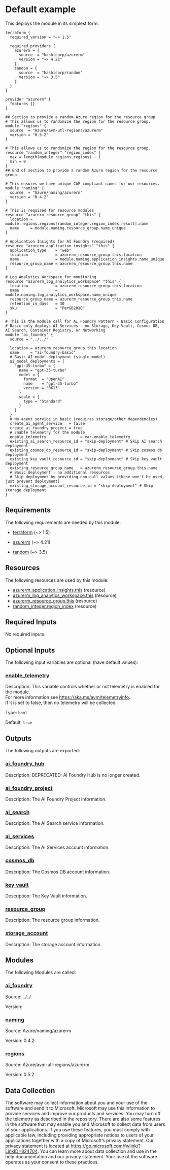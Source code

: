 <!-- BEGIN_TF_DOCS -->
# Default example

This deploys the module in its simplest form.

```hcl
terraform {
  required_version = "~> 1.5"

  required_providers {
    azurerm = {
      source  = "hashicorp/azurerm"
      version = "~> 4.21"
    }
    random = {
      source  = "hashicorp/random"
      version = "~> 3.5"
    }
  }
}

provider "azurerm" {
  features {}
}

## Section to provide a random Azure region for the resource group
# This allows us to randomize the region for the resource group.
module "regions" {
  source  = "Azure/avm-utl-regions/azurerm"
  version = "0.5.2"
}

# This allows us to randomize the region for the resource group.
resource "random_integer" "region_index" {
  max = length(module.regions.regions) - 1
  min = 0
}
## End of section to provide a random Azure region for the resource group

# This ensures we have unique CAF compliant names for our resources.
module "naming" {
  source  = "Azure/naming/azurerm"
  version = "0.4.2"
}

# This is required for resource modules
resource "azurerm_resource_group" "this" {
  location = module.regions.regions[random_integer.region_index.result].name
  name     = module.naming.resource_group.name_unique
}

# Application Insights for AI Foundry (required)
resource "azurerm_application_insights" "this" {
  application_type    = "web"
  location            = azurerm_resource_group.this.location
  name                = module.naming.application_insights.name_unique
  resource_group_name = azurerm_resource_group.this.name
}

# Log Analytics Workspace for monitoring
resource "azurerm_log_analytics_workspace" "this" {
  location            = azurerm_resource_group.this.location
  name                = module.naming.log_analytics_workspace.name_unique
  resource_group_name = azurerm_resource_group.this.name
  retention_in_days   = 30
  sku                 = "PerGB2018"
}

# This is the module call for AI Foundry Pattern - Basic Configuration
# Basic only deploys AI Services - no Storage, Key Vault, Cosmos DB, AI Search, Container Registry, or Networking
module "ai_foundry" {
  source = "../../"

  location = azurerm_resource_group.this.location
  name     = "ai-foundry-basic"
  # Basic AI model deployment (single model)
  ai_model_deployments = {
    "gpt-35-turbo" = {
      name = "gpt-35-turbo"
      model = {
        format  = "OpenAI"
        name    = "gpt-35-turbo"
        version = "0613"
      }
      scale = {
        type = "Standard"
      }
    }
  }
  # No agent service in basic (requires storage/other dependencies)
  create_ai_agent_service   = false
  create_ai_foundry_project = true
  # Enable telemetry for the module
  enable_telemetry               = var.enable_telemetry
  existing_ai_search_resource_id = "skip-deployment" # Skip AI search deployment
  existing_cosmos_db_resource_id = "skip-deployment" # Skip cosmos db deployment
  existing_key_vault_resource_id = "skip-deployment" # Skip key vault deployment
  existing_resource_group_name   = azurerm_resource_group.this.name
  # Basic deployment - no additional resources
  # Skip deployment by providing non-null values (these won't be used, just prevent deployment)
  existing_storage_account_resource_id = "skip-deployment" # Skip storage deployment
}
```

<!-- markdownlint-disable MD033 -->
## Requirements

The following requirements are needed by this module:

- <a name="requirement_terraform"></a> [terraform](#requirement\_terraform) (~> 1.5)

- <a name="requirement_azurerm"></a> [azurerm](#requirement\_azurerm) (~> 4.21)

- <a name="requirement_random"></a> [random](#requirement\_random) (~> 3.5)

## Resources

The following resources are used by this module:

- [azurerm_application_insights.this](https://registry.terraform.io/providers/hashicorp/azurerm/latest/docs/resources/application_insights) (resource)
- [azurerm_log_analytics_workspace.this](https://registry.terraform.io/providers/hashicorp/azurerm/latest/docs/resources/log_analytics_workspace) (resource)
- [azurerm_resource_group.this](https://registry.terraform.io/providers/hashicorp/azurerm/latest/docs/resources/resource_group) (resource)
- [random_integer.region_index](https://registry.terraform.io/providers/hashicorp/random/latest/docs/resources/integer) (resource)

<!-- markdownlint-disable MD013 -->
## Required Inputs

No required inputs.

## Optional Inputs

The following input variables are optional (have default values):

### <a name="input_enable_telemetry"></a> [enable\_telemetry](#input\_enable\_telemetry)

Description: This variable controls whether or not telemetry is enabled for the module.  
For more information see <https://aka.ms/avm/telemetryinfo>.  
If it is set to false, then no telemetry will be collected.

Type: `bool`

Default: `true`

## Outputs

The following outputs are exported:

### <a name="output_ai_foundry_hub"></a> [ai\_foundry\_hub](#output\_ai\_foundry\_hub)

Description: DEPRECATED: AI Foundry Hub is no longer created.

### <a name="output_ai_foundry_project"></a> [ai\_foundry\_project](#output\_ai\_foundry\_project)

Description: The AI Foundry Project information.

### <a name="output_ai_search"></a> [ai\_search](#output\_ai\_search)

Description: The AI Search service information.

### <a name="output_ai_services"></a> [ai\_services](#output\_ai\_services)

Description: The AI Services account information.

### <a name="output_cosmos_db"></a> [cosmos\_db](#output\_cosmos\_db)

Description: The Cosmos DB account information.

### <a name="output_key_vault"></a> [key\_vault](#output\_key\_vault)

Description: The Key Vault information.

### <a name="output_resource_group"></a> [resource\_group](#output\_resource\_group)

Description: The resource group information.

### <a name="output_storage_account"></a> [storage\_account](#output\_storage\_account)

Description: The storage account information.

## Modules

The following Modules are called:

### <a name="module_ai_foundry"></a> [ai\_foundry](#module\_ai\_foundry)

Source: ../../

Version:

### <a name="module_naming"></a> [naming](#module\_naming)

Source: Azure/naming/azurerm

Version: 0.4.2

### <a name="module_regions"></a> [regions](#module\_regions)

Source: Azure/avm-utl-regions/azurerm

Version: 0.5.2

<!-- markdownlint-disable-next-line MD041 -->
## Data Collection

The software may collect information about you and your use of the software and send it to Microsoft. Microsoft may use this information to provide services and improve our products and services. You may turn off the telemetry as described in the repository. There are also some features in the software that may enable you and Microsoft to collect data from users of your applications. If you use these features, you must comply with applicable law, including providing appropriate notices to users of your applications together with a copy of Microsoft’s privacy statement. Our privacy statement is located at <https://go.microsoft.com/fwlink/?LinkID=824704>. You can learn more about data collection and use in the help documentation and our privacy statement. Your use of the software operates as your consent to these practices.
<!-- END_TF_DOCS -->